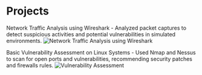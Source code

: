 # Projects

Network Traffic Analysis using Wireshark - Analyzed packet captures to detect suspicious activities and potential vulnerabilities in simulated environments.
![Network Traffic Analysis using Wireshark](https://github.com/user-attachments/assets/98926570-7379-41ff-a77b-24b03d58638f)

Basic Vulnerability Assessment on Linux Systems - Used Nmap and Nessus to scan for open ports and vulnerabilities, recommending security patches and firewalls rules.
![Vulnerability Assessment](https://github.com/user-attachments/assets/830c8dbf-cea6-46ab-9c4f-67f6e82d9c39)
